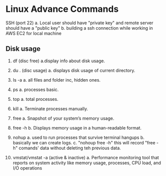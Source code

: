 # Linux Advance Commands

SSH (port 22)
a. Local user should have "private key" and remote server should have a "public key"
b. building a ssh connection while working in AWS EC2 for local machine

## Disk usage

1. df (disc free)
   a.display info about disk usage.

2. du . (disc usage)
   a. displays disk usage of current directory.

3. ls -a
   a. all files and folder inc, hidden ones.

4. ps
   a. processes basic.

5. top
   a. total processes.

6. kill <id>
   a. Terminate processes manually.

7. free
   a. Snapshot of your system’s memory usage.

8. free -h
   b. Displays memory usage in a human-readable format.

9. nohup
   a. used to run processes that survive terminal hangups
   b. basically we can create logs.
   c. "nohoup free -h" this will record "free -h" comands' data without deleting teh previous data.

10. vmstat/vmstat -a (active & inactive)
    a. Performance monitoring tool that reports on system activity like memory usage, processes, CPU load, and I/O operations
